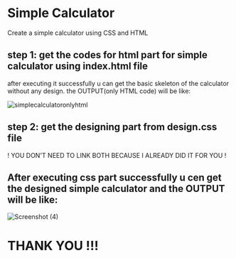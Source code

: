 # Simple Calculator
 Create a simple calculator using CSS and HTML
## step 1: get the codes for html part for simple calculator using index.html file
after executing it successfully u can get the basic skeleton of the calculator without any design.
the OUTPUT(only HTML code) will be like:


![simplecalculatoronlyhtml](https://github.com/Sumitpatel29/mycalculatorproject/assets/62977218/a02ad0f6-8c4f-4f01-8e3e-f1279c7f4f9c)


##  step 2: get the designing part from design.css file 
! YOU DON'T NEED TO LINK BOTH BECAUSE I ALREADY DID IT FOR YOU !

##  After executing css part successfully u cen get the designed simple calculator and the OUTPUT will be like:

  ![Screenshot (4)](https://github.com/Sumitpatel29/mycalculatorproject/assets/62977218/eaec5188-14d9-4047-bfbd-558cca1874a3)


  # THANK YOU !!!
